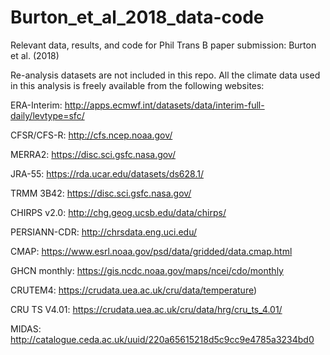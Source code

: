 # Burton_et_al_2018_data-code
Relevant data, results, and code for Phil Trans B paper submission: Burton et al. (2018)

Re-analysis datasets are not included in this repo. All the climate data used in this analysis is freely available
from the following websites:

ERA-Interim:  http://apps.ecmwf.int/datasets/data/interim-full-daily/levtype=sfc/

CFSR/CFS-R: http://cfs.ncep.noaa.gov/

MERRA2: https://disc.sci.gsfc.nasa.gov/

JRA-55: https://rda.ucar.edu/datasets/ds628.1/

TRMM 3B42: https://disc.sci.gsfc.nasa.gov/

CHIRPS v2.0: http://chg.geog.ucsb.edu/data/chirps/

PERSIANN-CDR: http://chrsdata.eng.uci.edu/

CMAP: https://www.esrl.noaa.gov/psd/data/gridded/data.cmap.html


GHCN monthly: https://gis.ncdc.noaa.gov/maps/ncei/cdo/monthly

CRUTEM4: https://crudata.uea.ac.uk/cru/data/temperature)

CRU TS V4.01: https://crudata.uea.ac.uk/cru/data/hrg/cru_ts_4.01/

MIDAS: http://catalogue.ceda.ac.uk/uuid/220a65615218d5c9cc9e4785a3234bd0


